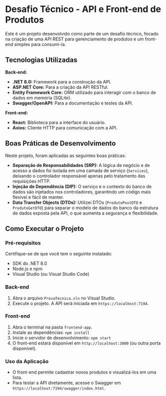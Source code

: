 # Desafio Técnico - API e Front-end de Produtos

Este é um projeto desenvolvido como parte de um desafio técnico, focado na criação de uma API REST para gerenciamento de produtos e um front-end simples para consumi-la.

## Tecnologias Utilizadas

**Back-end:**
- **.NET 8.0:** Framework para a construção da API.
- **ASP.NET Core:** Para a criação da API RESTful.
- **Entity Framework Core:** ORM utilizado para interagir com o banco de dados em memória (SQLite).
- **Swagger/OpenAPI:** Para a documentação e testes da API.

**Front-end:**
- **React:** Biblioteca para a interface do usuário.
- **Axios:** Cliente HTTP para comunicação com a API.

## Boas Práticas de Desenvolvimento

Neste projeto, foram aplicadas as seguintes boas práticas:
- **Separação de Responsabilidades (SRP):** A lógica de negócio e de acesso a dados foi isolada em uma camada de serviço (`Services`), deixando o controlador responsável apenas pelo tratamento das requisições HTTP.
- **Injeção de Dependência (DIP):** O serviço e o contexto do banco de dados são injetados nos controladores, garantindo um código mais flexível e fácil de manter.
- **Data Transfer Objects (DTOs):** Utilizei DTOs (`ProdutoPostDTO` e `ProdutoGetDTO`) para separar o modelo de dados do banco da estrutura de dados exposta pela API, o que aumenta a segurança e flexibilidade.

## Como Executar o Projeto

### Pré-requisitos

Certifique-se de que você tem o seguinte instalado:
- SDK do .NET 8.0
- Node.js e npm
- Visual Studio (ou Visual Studio Code)

### Back-end

1.  Abra o arquivo `ProvaTecnica.sln` no Visual Studio.
2.  Execute o projeto. A API será iniciada em `https://localhost:7194`.

### Front-end

1.  Abra o terminal na pasta `frontend-app`.
2.  Instale as dependências: `npm install`
3.  Inicie o servidor de desenvolvimento: `npm start`
4.  O front-end estará disponível em `http://localhost:3000` (ou outra porta disponível).

### Uso da Aplicação
- O front-end permite cadastrar novos produtos e visualizá-los em uma lista.
- Para testar a API diretamente, acesse o Swagger em `https://localhost:7194/swagger/index.html`.
